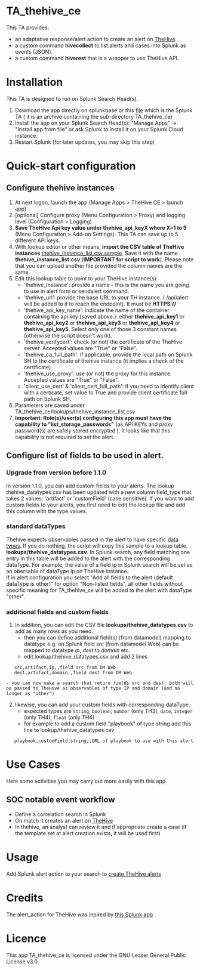 # TA_thehive_ce
This TA provides:  
- an adaptative response/alert action to create an alert on [TheHive](https://thehive-project.org).  
- a custom command **hivecollect** to list alerts and cases into Splunk as events (JSON).
- a custom command **hiverest** that is a wrapper to use TheHive API.

# Installation
This TA is designed to run on Splunk Search Head(s).
1. Download the app directly on splunkbase or this [file](TA_thehive_ce.tar.gz) which is the Splunk TA ( it is an archive containing the sub-directory TA_thehive_ce)
2. Install the app on your Splunk Search Head(s): "Manage Apps" -> "Install app from file" or ask Splunk to install it on your Splunk Cloud instance.
3. Restart Splunk (for later updates, you may skip this step)

# Quick-start configuration
## Configure thehive instances
1. At next logon, launch the app (Manage Apps > TheHive CE > launch app)
5. [optional] Configure proxy (Menu Configuration > Proxy) and logging level (Configuration > Logging)
6. **Save TheHive Api key value under thehive_api_keyX where X=1 to 5** (Menu Configuration > Add-on Settings). This TA can save up to 5 different API keys.
7. With lookup editor or other means, **import the CSV table of TheHive instances** [thehive_instance_list.csv.sample](TA_thehive_ce/README/thehive_instance_list.csv.sample). Save it with the name **thehive_instance_list.csv** (**IMPORTANT for script to work**). Please note that you can upload another file provided the column names are the same.
8. Edit this lookup table to point to your TheHive instance(s)
    - 'thehive_instance': provide a name - this is the name you are going to use in alert form or sendalert command.
    - 'thehive_url': provide the base URL to your TH instance. ( /api/alert will be added to it to reach the endpoint). It must be **HTTPS://**
    - 'thehive_api_key_name': indicate the name of the container containing the api key (saved above.): either **thehive_api_key1** or **thehive_api_key2** or **thehive_api_key3** or **thehive_api_key4** or **thehive_api_key5**. Select only one of those 3 constant names (otherwise the script doesn't work).
    - 'thehive_verifycert': check (or not) the certificate of the TheHive server. Accepted values are "True" or "False".
    - 'thehive_ca_full_path': if applicable, provide the local path on Splunk SH to the certificate of thehive instance (it implies a check of the certificate)
    - 'thehive_use_proxy': use (or not) the proxy for this instance. Accepted values are "True" or "False".
    - 'client_use_cert' & 'client_cert_full_path': if you need to identify client with a certicate, set value to True and provide client certificate full path on Splunk SH.
6. Parameters are saved under TA_thehive_ce/lookups/thehive_instance_list.csv
7. **Important: Role(s)/user(s) configuring this app must have the capability to "list_storage_passwords"** (as API KEYs and proxy password(s) are safely stored encrypted ). It looks like that this capability is not required to set the alert.

## Configure list of fields to be used in alert.
### Upgrade from version before 1.1.0
In version 1.1.0, you can add custom fields to your alerts. The lookup thehive_datatypes.csv has been updated with a new column field_type that takes 2 values: 'artifact' or 'customField' (case sensitive). If you want to add custom fields to your alerts, you first need to edit the lookup file and add this column with the type values.
### standard dataTypes
Thehive expects observables passed in the alert to have specific [data types](TA_thehive_ce/README/thehive_datatypes.csv.sample). If you do nothing, the script will copy this sample to a lookup table. **lookups/thehive_datatypes.csv**. In Splunk search, any field matching one entry in this table will be added to the alert with the corresponding dataType. For example, the value of a field ip in Splunk search will be set as an obersable of dataType ip on TheHive instance.  
If in alert configuration you select "Add all fields to the alert (default dataType is other)" for option "Non-listed fields", all other fields without specific meaning for TA_thehive_ce will be added to the alert with dataType "other".

### additional fields and custom fields
1. In addition, you can edit the CSV file **lookups/thehive_datatypes.csv** to add as many rows as you need.
	- then you can define additional field(s) (from datamodel) mapping to datatype e.g. on Splunk field _src_ (from datamodel Web) can be mapped to datatype _ip_, _dest_ to _domain_ etc.
	- edit lookup/thehive_datatypes.csv and add 2 lines 
```
   src,artifact,ip,,field src from DM Web
   dest,artifact,domain,,field dest from DM Web
```
	- you can now make a search that return fields src and dest; both will be passed to TheHive as observables of type IP and domain (and no longer as "other")

2. likewise, you can add your custom fields with corresponding dataType.
	- expected types are `string`, `boolean`, `number` (only TH3), `date`, `integer` (only TH4), `float` (only TH4)
	- for example to add a custom field "playbook" of type string add this line to lookup/thehive_datatypes.csv
```
   playbook,customField,string,,URL of playbook to use with this alert
```	

# Use Cases

Here some activities you may carry out more easily with this app.
## SOC notable event workflow
- Define a correlation search in Splunk 
- On match it creates an alert on [TheHive](https://thehive-project.org/)
- In thehive, an analyst can review it and if appropriate create a case (if the template set at alert creation exists, it will be used first)

# Usage
Add Splunk alert action to your search to [create TheHive alerts](docs/thehivealerts.md)

# Credits
The alert_action for TheHive was inpired by [this Splunk app](https://splunkbase.splunk.com/app/3642/)

# Licence
This app TA_thehive_ce is licensed under the GNU Lesser General Public License v3.0.

